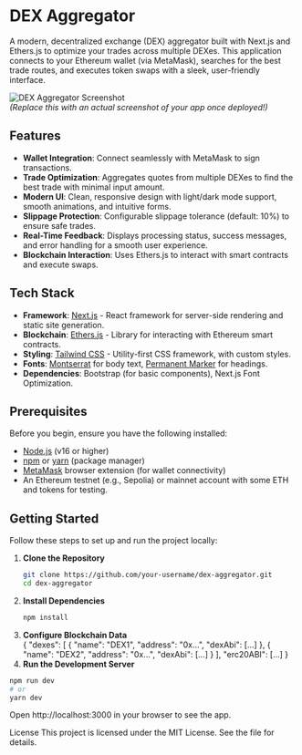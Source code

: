 # DEX Aggregator

A modern, decentralized exchange (DEX) aggregator built with Next.js and Ethers.js to optimize your trades across multiple DEXes. This application connects to your Ethereum wallet (via MetaMask), searches for the best trade routes, and executes token swaps with a sleek, user-friendly interface.

![DEX Aggregator Screenshot](https://via.placeholder.com/600x400.png?text=DEX+Aggregator+Screenshot)  
_(Replace this with an actual screenshot of your app once deployed!)_

## Features

- **Wallet Integration**: Connect seamlessly with MetaMask to sign transactions.
- **Trade Optimization**: Aggregates quotes from multiple DEXes to find the best trade with minimal input amount.
- **Modern UI**: Clean, responsive design with light/dark mode support, smooth animations, and intuitive forms.
- **Slippage Protection**: Configurable slippage tolerance (default: 10%) to ensure safe trades.
- **Real-Time Feedback**: Displays processing status, success messages, and error handling for a smooth user experience.
- **Blockchain Interaction**: Uses Ethers.js to interact with smart contracts and execute swaps.

## Tech Stack

- **Framework**: [Next.js](https://nextjs.org/) - React framework for server-side rendering and static site generation.
- **Blockchain**: [Ethers.js](https://docs.ethers.io/) - Library for interacting with Ethereum smart contracts.
- **Styling**: [Tailwind CSS](https://tailwindcss.com/) - Utility-first CSS framework, with custom styles.
- **Fonts**: [Montserrat](https://fonts.google.com/specimen/Montserrat) for body text, [Permanent Marker](https://fonts.google.com/specimen/Permanent+Marker) for headings.
- **Dependencies**: Bootstrap (for basic components), Next.js Font Optimization.

## Prerequisites

Before you begin, ensure you have the following installed:

- [Node.js](https://nodejs.org/) (v16 or higher)
- [npm](https://www.npmjs.com/) or [yarn](https://yarnpkg.com/) (package manager)
- [MetaMask](https://metamask.io/) browser extension (for wallet connectivity)
- An Ethereum testnet (e.g., Sepolia) or mainnet account with some ETH and tokens for testing.

## Getting Started

Follow these steps to set up and run the project locally:

1. **Clone the Repository**
   ```bash
   git clone https://github.com/your-username/dex-aggregator.git
   cd dex-aggregator
   ```
2. **Install Dependencies**
   ```bash
   npm install
   ```
3. **Configure Blockchain Data**  
    {
   "dexes": [
   { "name": "DEX1", "address": "0x...", "dexAbi": [...] },
   { "name": "DEX2", "address": "0x...", "dexAbi": [...] }
   ],
   "erc20ABI": [...]
   }
4. **Run the Development Server**

```bash
npm run dev
# or
yarn dev
```

Open http://localhost:3000 in your browser to see the app.

License
This project is licensed under the MIT License. See the  file for details.
